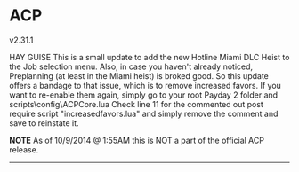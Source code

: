 ACP
===

v2.31.1

HAY GUISE
This is a small update to add the new Hotline Miami DLC Heist to the Job selection menu. Also, in case you haven't already noticed, Preplanning (at least in the Miami heist) is broked good. So this update offers a bandage to that issue, which is to remove increased favors. If you want to re-enable them again, simply go to your root Payday 2 folder and scripts\config\ACPCore.lua
Check line 11 for the commented out post require script "increasedfavors.lua" and simply remove the comment and save to reinstate it.

**NOTE**
As of 10/9/2014 @ 1:55AM this is NOT a part of the official ACP release.
********
